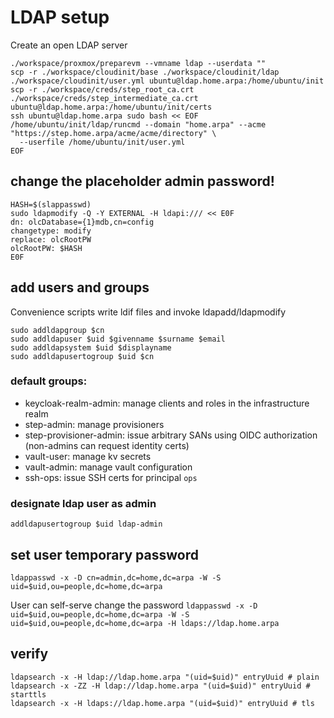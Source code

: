 # LDAP setup

Create an open LDAP server

```
./workspace/proxmox/preparevm --vmname ldap --userdata ""
scp -r ./workspace/cloudinit/base ./workspace/cloudinit/ldap ./workspace/cloudinit/user.yml ubuntu@ldap.home.arpa:/home/ubuntu/init
scp -r ./workspace/creds/step_root_ca.crt ./workspace/creds/step_intermediate_ca.crt ubuntu@ldap.home.arpa:/home/ubuntu/init/certs
ssh ubuntu@ldap.home.arpa sudo bash << EOF
/home/ubuntu/init/ldap/runcmd --domain "home.arpa" --acme "https://step.home.arpa/acme/acme/directory" \
  --userfile /home/ubuntu/init/user.yml
EOF
```

## change the placeholder admin password!

```
HASH=$(slappasswd)
sudo ldapmodify -Q -Y EXTERNAL -H ldapi:/// << E0F
dn: olcDatabase={1}mdb,cn=config
changetype: modify
replace: olcRootPW
olcRootPW: $HASH
E0F
```

## add users and groups
Convenience scripts write ldif files and invoke ldapadd/ldapmodify
```
sudo addldapgroup $cn
sudo addldapuser $uid $givenname $surname $email
sudo addldapsystem $uid $displayname
sudo addldapusertogroup $uid $cn
```

### default groups:
* keycloak-realm-admin: manage clients and roles in the infrastructure realm
* step-admin: manage provisioners
* step-provisioner-admin: issue arbitrary SANs using OIDC authorization (non-admins can request identity certs)
* vault-user: manage kv secrets
* vault-admin: manage vault configuration
* ssh-ops: issue SSH certs for principal `ops`

### designate ldap user as admin
`addldapusertogroup $uid ldap-admin`

## set user temporary password

`ldappasswd -x -D cn=admin,dc=home,dc=arpa -W -S uid=$uid,ou=people,dc=home,dc=arpa`

User can self-serve change the password
`ldappasswd -x -D uid=$uid,ou=people,dc=home,dc=arpa -W -S uid=$uid,ou=people,dc=home,dc=arpa -H ldaps://ldap.home.arpa`

## verify
```
ldapsearch -x -H ldap://ldap.home.arpa "(uid=$uid)" entryUuid # plain
ldapsearch -x -ZZ -H ldap://ldap.home.arpa "(uid=$uid)" entryUuid # starttls
ldapsearch -x -H ldaps://ldap.home.arpa "(uid=$uid)" entryUuid # tls
```
